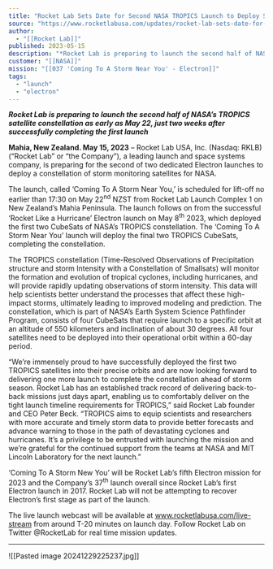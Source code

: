 ```yaml
---
title: "Rocket Lab Sets Date for Second NASA TROPICS Launch to Deploy Storm Monitoring Constellation  "
source: "https://www.rocketlabusa.com/updates/rocket-lab-sets-date-for-second-nasa-tropics-launch-to-deploy-storm-monitoring-constellation/"
author:
  - "[[Rocket Lab]]"
published: 2023-05-15
description: "*Rocket Lab is preparing to launch the second half of NASA’s TROPICS satellite constellation as early as May 22, just two weeks after successfully completing the first launch*"
customer: "[[NASA]]"
mission: "[[037 'Coming To A Storm Near You' - Electron]]"
tags:
  - "launch"
  - "electron"
---
```

***Rocket Lab is preparing to launch the second half of NASA’s TROPICS satellite constellation as early as May 22, just two weeks after successfully completing the first launch***

**Mahia, New Zealand. May 15, 2023** – Rocket Lab USA, Inc. (Nasdaq: RKLB) (“Rocket Lab” or “the Company”), a leading launch and space systems company, is preparing for the second of two dedicated Electron launches to deploy a constellation of storm monitoring satellites for NASA.

The launch, called ‘Coming To A Storm Near You,’ is scheduled for lift-off no earlier than 17:30 on May 22<sup>nd</sup> NZST from Rocket Lab Launch Complex 1 on New Zealand’s Mahia Peninsula. The launch follows on from the successful ‘Rocket Like a Hurricane’ Electron launch on May 8<sup>th</sup> 2023, which deployed the first two CubeSats of NASA’s TROPICS constellation. The ‘Coming To A Storm Near You’ launch will deploy the final two TROPICS CubeSats, completing the constellation.

The TROPICS constellation (Time-Resolved Observations of Precipitation structure and storm Intensity with a Constellation of Smallsats) will monitor the formation and evolution of tropical cyclones, including hurricanes, and will provide rapidly updating observations of storm intensity. This data will help scientists better understand the processes that affect these high-impact storms, ultimately leading to improved modeling and prediction. The constellation, which is part of NASA’s Earth System Science Pathfinder Program, consists of four CubeSats that require launch to a specific orbit at an altitude of 550 kilometers and inclination of about 30 degrees. All four satellites need to be deployed into their operational orbit within a 60-day period.

“We’re immensely proud to have successfully deployed the first two TROPICS satellites into their precise orbits and are now looking forward to delivering one more launch to complete the constellation ahead of storm season. Rocket Lab has an established track record of delivering back-to-back missions just days apart, enabling us to comfortably deliver on the tight launch timeline requirements for TROPICS,” said Rocket Lab founder and CEO Peter Beck. “TROPICS aims to equip scientists and researchers with more accurate and timely storm data to provide better forecasts and advance warning to those in the path of devastating cyclones and hurricanes. It’s a privilege to be entrusted with launching the mission and we’re grateful for the continued support from the teams at NASA and MIT Lincoln Laboratory for the next launch.”

‘Coming To A Storm New You’ will be Rocket Lab’s fifth Electron mission for 2023 and the Company’s 37<sup>th</sup> launch overall since Rocket Lab’s first Electron launch in 2017. Rocket Lab will not be attempting to recover Electron’s first stage as part of the launch.

The live launch webcast will be available at www.rocketlabusa.com/live-stream from around T-20 minutes on launch day. Follow Rocket Lab on Twitter @RocketLab for real time mission updates.

---

![[Pasted image 20241229225237.jpg]]